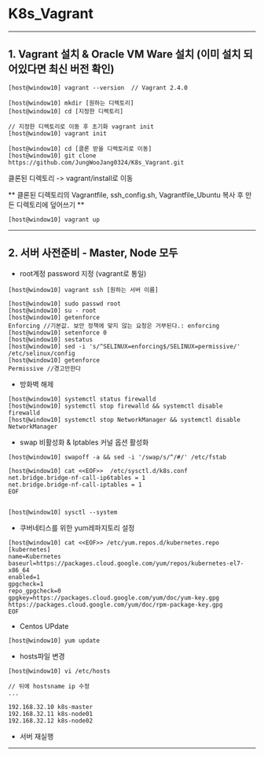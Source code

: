 # K8s_Vagrant
----------------------

## 1. Vagrant 설치 & Oracle VM Ware 설치 (이미 설치 되어있다면 최신 버전 확인)
```
[host@window10] vagrant --version  // Vagrant 2.4.0

[host@window10] mkdir [원하는 디렉토리] 
[host@window10] cd [지정한 디렉토리] 

// 지정한 디렉토리로 이동 후 초기화 vagrant init
[host@window10] vagrant init

[host@window10] cd [클론 받을 디렉토리로 이동]
[host@window10] git clone https://github.com/JungWooJang0324/K8s_Vagrant.git

```


클론된 디렉토리 -> vagrant/install로 이동

** 클론된 디렉토리의 Vagrantfile, ssh_config.sh, Vagrantfile_Ubuntu 복사 후 만든 디렉토리에 덮어쓰기 **


```
[host@window10] vagrant up
```

--------------------------

## 2. 서버 사전준비 - Master, Node 모두

* root계정 password 지정 (vagrant로 통일)
```
[host@window10] vagrant ssh [원하는 서버 이름]

[host@window10] sudo passwd root
[host@window10] su - root
[host@window10] getenforce 
Enforcing //기본값. 보안 정책에 맞지 않는 요청은 거부된다.: enforcing
[host@window10] setenforce 0
[host@window10] sestatus
[host@window10] sed -i 's/^SELINUX=enforcing$/SELINUX=permissive/' /etc/selinux/config
[host@window10] getenforce
Permissive //경고만한다

```


* 방화벽 해제
```
[host@window10] systemctl status firewalld
[host@window10] systemctl stop firewalld && systemctl disable firewalld
[host@window10] systemctl stop NetworkManager && systemctl disable NetworkManager
```

* swap 비활성화 & Iptables 커널 옵션 활성화
```
[host@window10] swapoff -a && sed -i '/swap/s/^/#/' /etc/fstab

[host@window10] cat <<EOF>>  /etc/sysctl.d/k8s.conf
net.bridge.bridge-nf-call-ip6tables = 1
net.bridge.bridge-nf-call-iptables = 1
EOF


[host@window10] sysctl --system
```


* 쿠버네티스를 위한 yum레파지토리 설정

```
[host@window10] cat <<EOF>> /etc/yum.repos.d/kubernetes.repo
[kubernetes]
name=Kubernetes
baseurl=https://packages.cloud.google.com/yum/repos/kubernetes-el7-x86_64
enabled=1
gpgcheck=1
repo_gpgcheck=0
gpgkey=https://packages.cloud.google.com/yum/doc/yum-key.gpg https://packages.cloud.google.com/yum/doc/rpm-package-key.gpg
EOF
```

* Centos UPdate
```
[host@window10] yum update
```

* hosts파일 변경 
```
[host@window10] vi /etc/hosts

// 뒤에 hostsname ip 수정
...

192.168.32.10 k8s-master
192.168.32.11 k8s-node01
192.168.32.12 k8s-node02

```
* 서버 재실행


--------------------------
